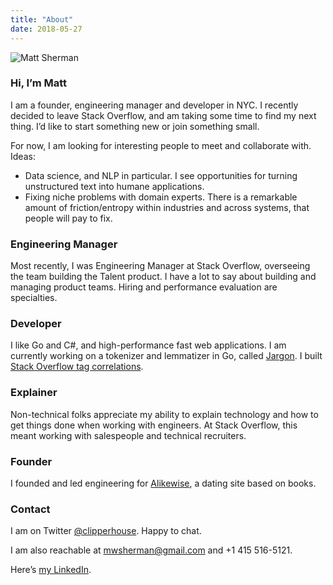```yaml
---
title: "About"
date: 2018-05-27
---
```



![Matt Sherman](https://pbs.twimg.com/profile_images/557247446649036800/JSalo08u_400x400.jpeg)

### Hi, I’m Matt

I am a founder, engineering manager and developer in NYC. I recently decided to leave Stack Overflow, and am taking some time to find my next thing. I’d like to start something new or join something small.

For now, I am looking for interesting people to meet and collaborate with. Ideas:

- Data science, and NLP in particular. I see opportunities for turning unstructured text into humane applications.
- Fixing niche problems with domain experts. There is a remarkable amount of friction/entropy within industries and across systems, that people will pay to fix.

### Engineering Manager

Most recently, I was Engineering Manager at Stack Overflow, overseeing the team building the Talent product. I have a lot to say about building and managing product teams. Hiring and performance evaluation are specialties.

### Developer

I like Go and C#, and high-performance fast web applications. I am currently working on a tokenizer and lemmatizer in Go, called [Jargon](https://github.com/clipperhouse/jargon). I built [Stack Overflow tag correlations](/stack-correlations/).

### Explainer

Non-technical folks appreciate my ability to explain technology and how to get things done when working with engineers. At Stack Overflow, this meant working with salespeople and technical recruiters.

### Founder

I founded and led engineering for [Alikewise](/alikewise), a dating site based on books.

### Contact

I am on Twitter [@clipperhouse](https://mobile.twitter.com/@clipperhouse). Happy to chat.

I am also reachable at mwsherman@gmail.com and +1 415 516-5121.

Here’s [my LinkedIn](https://linkedin.com/in/clipperhouse).


<style>
.post-content p:first-of-type {
    float:right;
    margin-left: 2em;
    position: relative;
    top: 30px;
    opacity: .9;
}

.post-content p:first-of-type img {
    width: 120px;
    border-radius: 50%;
    border: 1px solid #999;
}
</style>
